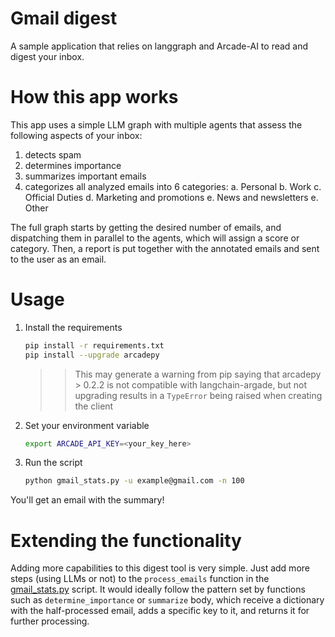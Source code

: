 # Gmail digest 

A sample application that relies on langgraph and Arcade-AI to read and digest 
your inbox.

# How this app works

This app uses a simple LLM graph with multiple agents that assess the following
aspects of your inbox:

1. detects spam
2. determines importance
3. summarizes important emails
4. categorizes all analyzed emails into 6 categories: 
    a. Personal
    b. Work
    c. Official Duties
    d. Marketing and promotions
    e. News and newsletters
    e. Other

The full graph starts by getting the desired number of emails, and dispatching
them in parallel to the agents, which will assign a score or category. Then, 
a report is put together with the annotated emails and sent to the user as an
email.

# Usage

1. Install the requirements
    ```bash
    pip install -r requirements.txt
    pip install --upgrade arcadepy
    ```
    >> This may generate a warning from pip saying that arcadepy > 0.2.2 is not
    >> compatible with langchain-argade, but not upgrading results in a 
    >> `TypeError` being raised when creating the client


2. Set your environment variable
    ```bash
    export ARCADE_API_KEY=<your_key_here>
    ```

3. Run the script
    ```bash
    python gmail_stats.py -u example@gmail.com -n 100
    ```

You'll get an email with the summary!

# Extending the functionality

Adding more capabilities to this digest tool is very simple. Just add more steps
(using LLMs or not) to the `process_emails` function in the 
[gmail_stats.py](gmail_stats.py) script. It would ideally follow the pattern set
by functions such as `determine_importance` or `summarize` body, which receive
a dictionary with the half-processed email, adds a specific key to it, and 
returns it for further processing.
